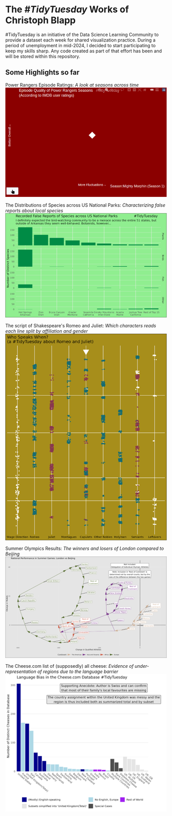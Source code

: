 # The *#TidyTuesday* Works of Christoph Blapp

#TidyTuesday is an initiative of the Data Science Learning Community to provide a dataset each week for shared visualization practice. During a period of unemployment in mid-2024, I decided to start participating to keep my skills sharp. Any code created as part of that effort has been and will be stored within this repository.

## Some Highlights so far

Power Rangers Episode Ratings: *A look at seasons across time*
<img src="figures/gif_TT_08_27.gif" />


The Distributions of Species across US National Parks: *Characterizing false reports about local species*
<img src="figures/fig_10_08.png" />


The script of Shakespeare's Romeo and Juliet: *Which characters reads each line split by affiliation and gender*
<img src="figures/fig_09_17.png" />

Summer Olympics Results: *The winners and losers of London compared to Beijing*
<img src="figures/fig_08_06.png" />

The Cheese.com list of (supposedly) all cheese: *Evidence of under-representation of regions due to the language barrier*
<img src="figures/fig1_06_04.png" />